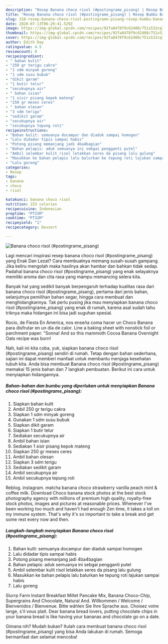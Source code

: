 ```yaml
---
description: "Resep Banana choco risol (#postingrame_pisang) | Resep Bumbu Banana choco risol (#postingrame_pisang) Yang Enak Banget"
title: "Resep Banana choco risol (#postingrame_pisang) | Resep Bumbu Banana choco risol (#postingrame_pisang) Yang Enak Banget"
slug: 310-resep-banana-choco-risol-postingrame-pisang-resep-bumbu-banana-choco-risol-postingrame-pisang-yang-enak-banget
date: 2020-07-13T06:29:41.529Z
image: https://img-global.cpcdn.com/recipes/92fa8478f9c62400/751x532cq70/banana-choco-risol-postingrame_pisang-foto-resep-utama.jpg
thumbnail: https://img-global.cpcdn.com/recipes/92fa8478f9c62400/751x532cq70/banana-choco-risol-postingrame_pisang-foto-resep-utama.jpg
cover: https://img-global.cpcdn.com/recipes/92fa8478f9c62400/751x532cq70/banana-choco-risol-postingrame_pisang-foto-resep-utama.jpg
author: Edith Day
ratingvalue: 4.5
reviewcount: 8
recipeingredient:
- " bahan kulit"
- "250 gr terigu cakra"
- "1 sdm minyak goreng"
- "1 sdm susu bubuk"
- "dikit garam"
- "1 butir telur"
- "secukupnya air"
- " bahan isian"
- "1 sisir pisang kepok mateng"
- "250 gr meses ceres"
- " bahan olesan"
- "3 sdm terigu"
- "sedikit garam"
- "secukupnya air"
- "secukupnya tepung roti"
recipeinstructions:
- "Bahan kulit: semuanya docampur dan diaduk sampai homogen"
- "Lalu didadar tipis sampai habis"
- "Potong pisang memanjang jadi 4ba4bagian"
- "Bahan pelapis: aduk semuanya ini sebgai pengganti putel"
- "Ambil selembar kulit risol letakkan seres da pisang lalu gulung"
- "Masukkan ke bahan pelapis lalu balurkan ke tepung roti lajukan sampai habis"
- "Lalu goreng"
categories:
- Resep
tags:
- banana
- choco
- risol

katakunci: banana choco risol 
nutrition: 153 calories
recipecuisine: Indonesian
preptime: "PT25M"
cooktime: "PT32M"
recipeyield: "1"
recipecategory: Dessert

---
```



![Banana choco risol (#postingrame_pisang)](https://img-global.cpcdn.com/recipes/92fa8478f9c62400/751x532cq70/banana-choco-risol-postingrame_pisang-foto-resep-utama.jpg)

Lagi mencari inspirasi resep banana choco risol (#postingrame_pisang) yang Enak Dan Lezat? Cara membuatnya memang susah-susah gampang. Jika keliru mengolah maka hasilnya akan hambar dan bahkan tidak sedap. Padahal banana choco risol (#postingrame_pisang) yang enak selayaknya memiliki aroma dan cita rasa yang mampu memancing selera kita.

Banyak hal yang sedikit banyak berpengaruh terhadap kualitas rasa dari banana choco risol (#postingrame_pisang), pertama dari jenis bahan, selanjutnya pemilihan bahan segar, hingga cara membuat dan menghidangkannya. Tak perlu pusing jika mau menyiapkan banana choco risol (#postingrame_pisang) yang enak di rumah, karena asal sudah tahu triknya maka hidangan ini bisa jadi suguhan spesial.

Rocio, de Fiesta En America, nos enseña coma hacer un Choco Banana para disfrutar en un dia de calor. Line a baking sheet with nonstick foil or parchment paper. &#34;Sonna! And so this mammoth Cocoa Banana Overnight Oats recipe was born!


Nah, kali ini kita coba, yuk, siapkan banana choco risol (#postingrame_pisang) sendiri di rumah. Tetap dengan bahan sederhana, sajian ini dapat memberi manfaat untuk membantu menjaga kesehatan tubuh kita. Anda bisa membuat Banana choco risol (#postingrame_pisang) memakai 15 jenis bahan dan 7 langkah pembuatan. Berikut ini cara untuk menyiapkan hidangannya.

<!--inarticleads1-->

##### Bahan-bahan dan bumbu yang diperlukan untuk menyiapkan Banana choco risol (#postingrame_pisang):

1. Siapkan  bahan kulit
1. Ambil 250 gr terigu cakra
1. Siapkan 1 sdm minyak goreng
1. Gunakan 1 sdm susu bubuk
1. Siapkan dikit garam
1. Siapkan 1 butir telur
1. Sediakan secukupnya air
1. Ambil  bahan isian
1. Sediakan 1 sisir pisang kepok mateng
1. Siapkan 250 gr meses ceres
1. Ambil  bahan olesan
1. Siapkan 3 sdm terigu
1. Sediakan sedikit garam
1. Ambil secukupnya air
1. Ambil secukupnya tepung roti


Reblog. instagram. matcha banana choco strawberry vanilla peach mint &amp; coffee milk. Download Choco banana stock photos at the best stock photography agency with millions of premium high quality, royalty-free stock photos, images and pictures at reasonable prices. Whenever I&#39;ve been working too much and haven&#39;t had enough Zen time, it takes a toll on my immune system. That&#39;s why it&#39;s so important to take a break and get some rest every now and then. 

<!--inarticleads2-->

##### Langkah-langkah menyiapkan Banana choco risol (#postingrame_pisang):

1. Bahan kulit: semuanya docampur dan diaduk sampai homogen
1. Lalu didadar tipis sampai habis
1. Potong pisang memanjang jadi 4ba4bagian
1. Bahan pelapis: aduk semuanya ini sebgai pengganti putel
1. Ambil selembar kulit risol letakkan seres da pisang lalu gulung
1. Masukkan ke bahan pelapis lalu balurkan ke tepung roti lajukan sampai habis
1. Lalu goreng


Slurrp Farm Instant Breakfast Millet Pancake Mix, Banana Choco-Chip, Supergrains And Chocolate, Natural And. Willkommen / Welcome / Bienvenidos / Bienvenue. Bitte wählen Sie Ihre Sprache aus. Choisez votre lange, s&#39;il vous plait. Dear banana bread lovers, putting chocolate chips in your banana bread is like having your bananas and chocolate go on a date. 

Gimana nih? Mudah bukan? Itulah cara membuat banana choco risol (#postingrame_pisang) yang bisa Anda lakukan di rumah. Semoga bermanfaat dan selamat mencoba!
